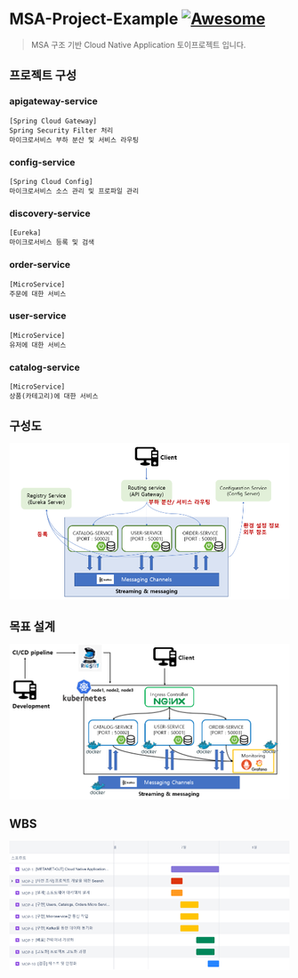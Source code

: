 # MSA-Project-Example [![Awesome](https://cdn.jsdelivr.net/gh/sindresorhus/awesome@d7305f38d29fed78fa85652e3a63e154dd8e8829/media/badge.svg)](https://github.com/begrey)  
  
> MSA 구조 기반 Cloud Native Application 토이프로젝트 입니다.   
    

## 프로젝트 구성

### apigateway-service
    [Spring Cloud Gateway]
    Spring Security Filter 처리
    마이크로서비스 부하 분산 및 서비스 라우팅

### config-service
    [Spring Cloud Config]
    마이크로서비스 소스 관리 및 프로파일 관리

### discovery-service
    [Eureka]
    마이크로서비스 등록 및 검색

### order-service
    [MicroService]
    주문에 대한 서비스

### user-service
    [MicroService]
    유저에 대한 서비스

### catalog-service
    [MicroService]
    상품(카테고리)에 대한 서비스


## 구성도


![ex_screenshot](./구성도.PNG)


## 목표 설계


![ex_screenshot](./목표.PNG)

## WBS

![ex_screenshot](./wbs.PNG)

